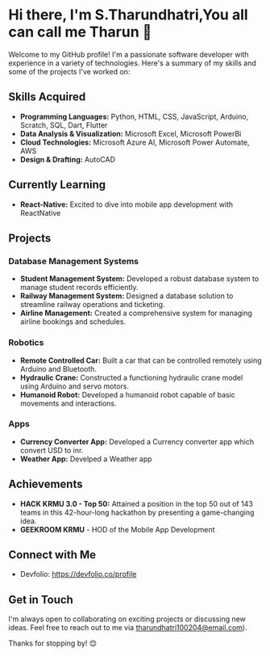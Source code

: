 # Hi there, I'm S.Tharundhatri,You all can call me Tharun 👋

Welcome to my GitHub profile! I'm a passionate software developer with experience in a variety of technologies. Here's a summary of my skills and some of the projects I've worked on:

## Skills Acquired

- **Programming Languages:** Python, HTML, CSS, JavaScript, Arduino, Scratch, SQL, Dart, Flutter
- **Data Analysis & Visualization:** Microsoft Excel, Microsoft PowerBi
- **Cloud Technologies:** Microsoft Azure AI, Microsoft Power Automate, AWS
- **Design & Drafting:** AutoCAD

## Currently Learning

- **React-Native:** Excited to dive into mobile app development with ReactNative

## Projects

### Database Management Systems

- **Student Management System:** Developed a robust database system to manage student records efficiently.
- **Railway Management System:** Designed a database solution to streamline railway operations and ticketing.
- **Airline Management:** Created a comprehensive system for managing airline bookings and schedules.

### Robotics

- **Remote Controlled Car:** Built a car that can be controlled remotely using Arduino and Bluetooth.
- **Hydraulic Crane:** Constructed a functioning hydraulic crane model using Arduino and servo motors.
- **Humanoid Robot:** Developed a humanoid robot capable of basic movements and interactions.

### Apps
- **Currency Converter App:** Developed a Currency converter app which convert USD to inr.
- **Weather App:** Develped a Weather app

## Achievements

- **HACK KRMU 3.0 - Top 50:** Attained a position in the top 50 out of 143 teams in this 42-hour-long hackathon by presenting a game-changing idea.
- **GEEKROOM KRMU** - HOD of the Mobile App Development 

## Connect with Me

- Devfolio: https://devfolio.co/profile
  

## Get in Touch

I'm always open to collaborating on exciting projects or discussing new ideas. Feel free to reach out to me via tharundhatri100204@email.com).

Thanks for stopping by! 😊
